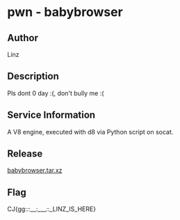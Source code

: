 # pwn - babybrowser

## Author
Linz

## Description
Pls dont 0 day :(, don't bully me :(

## Service Information
A V8 engine, executed with d8 via Python script on socat.

## Release
[babybrowser.tar.xz](release/babybrowser.tar.xz)

## Flag
CJ{gg:_:_:__:____:_:_LINZ_IS_HERE}

